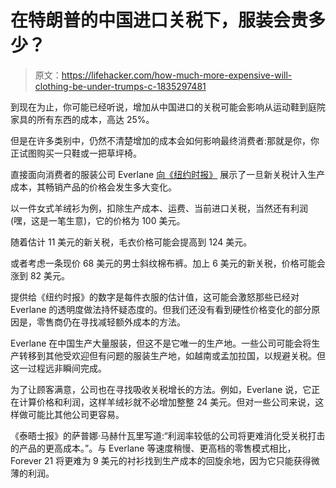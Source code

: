 # 在特朗普的中国进口关税下，服装会贵多少？

> 原文：<https://lifehacker.com/how-much-more-expensive-will-clothing-be-under-trumps-c-1835297481>

到现在为止，你可能已经听说，增加从中国进口的关税可能会影响从运动鞋到庭院家具的所有东西的成本，高达 25%。



但是在许多类别中，仍然不清楚增加的成本会如何影响最终消费者:那就是你，你正试图购买一只鞋或一把草坪椅。

直接面向消费者的服装公司 Everlane [向《纽约时报》](https://www.nytimes.com/2019/06/05/business/media/tariffs-retail-clothes-everlane.html) 展示了一旦新关税计入生产成本，其畅销产品的价格会发生多大变化。

以一件女式羊绒衫为例，扣除生产成本、运费、当前进口关税，当然还有利润(嘿，这是一笔生意)，它的价格为 100 美元。

随着估计 11 美元的新关税，毛衣价格可能会提高到 124 美元。

或者考虑一条现价 68 美元的男士斜纹棉布裤。加上 6 美元的新关税，价格可能会涨到 82 美元。

提供给《纽约时报》的数字是每件衣服的估计值，这可能会激怒那些已经对 Everlane 的透明度做法持怀疑态度的。但我们还没有看到硬性价格变化的部分原因是，零售商仍在寻找减轻额外成本的方法。

Everlane 在中国生产大量服装，但这不是它唯一的生产地。一些公司可能会将生产转移到其他受欢迎但有问题的服装生产地，如越南或孟加拉国，以规避关税。但这一过程远非瞬间完成。

为了让顾客满意，公司也在寻找吸收关税增长的方法。例如，Everlane 说，它正在计算价格和利润，这样羊绒衫就不必增加整整 24 美元。但对一些公司来说，这样做可能比其他公司更容易。

《泰晤士报》的萨普娜·马赫什瓦里写道:“利润率较低的公司将更难消化受关税打击的产品的更高成本。”。与 Everlane 等速度稍慢、更高档的零售模式相比，Forever 21 将更难为 9 美元的衬衫找到生产成本的回旋余地，因为它只能获得微薄的利润。